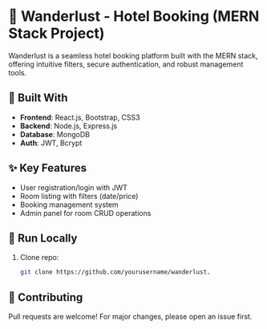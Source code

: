 # 🏨 Wanderlust - Hotel Booking (MERN Stack Project)

Wanderlust is a seamless hotel booking platform built with the MERN stack, offering intuitive filters, secure authentication, and robust management tools.

## 🔧 Built With
- **Frontend**: React.js, Bootstrap, CSS3  
- **Backend**: Node.js, Express.js  
- **Database**: MongoDB  
- **Auth**: JWT, Bcrypt  

## ✨ Key Features
- User registration/login with JWT  
- Room listing with filters (date/price)  
- Booking management system  
- Admin panel for room CRUD operations  

## 🚀 Run Locally
1. Clone repo:
   ```bash
   git clone https://github.com/yourusername/wanderlust.

## 🤝 **Contributing**
Pull requests are welcome! For major changes, please open an issue first.
